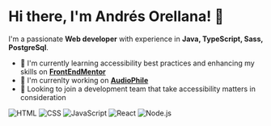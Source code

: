# Hi there, I'm Andrés Orellana! 👋

I'm a passionate **Web developer** with experience in **Java, TypeScript, Sass, PostgreSql**.

- 🌱 I'm currently learning accessibility best practices and enhancing my skills on **[FrontEndMentor](https://www.frontendmentor.io/)**
- 🔭 I'm currenlty working on **[AudioPhile](https://audiophile-olive-three.vercel.app/)**
- 👯 Looking to join a development team that take accessibility matters in consideration

![HTML](https://img.shields.io/badge/-HTML-E34F26?style=flat-square&logo=html5&logoColor=white)
![CSS](https://img.shields.io/badge/-CSS-1572B6?style=flat-square&logo=css3&logoColor=white)
![JavaScript](https://img.shields.io/badge/-JavaScript-F7DF1E?style=flat-square&logo=javascript&logoColor=black)
![React](https://img.shields.io/badge/-React-61DAFB?style=flat-square&logo=react&logoColor=black)
![Node.js](https://img.shields.io/badge/-Node.js-339933?style=flat-square&logo=node.js&logoColor=white)
